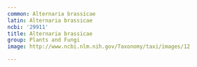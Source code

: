 ```yaml
---
common: Alternaria brassicae
latin: Alternaria brassicae
ncbi: '29911'
title: Alternaria brassicae
group: Plants and Fungi
image: http://www.ncbi.nlm.nih.gov/Taxonomy/taxi/images/12

---
```

